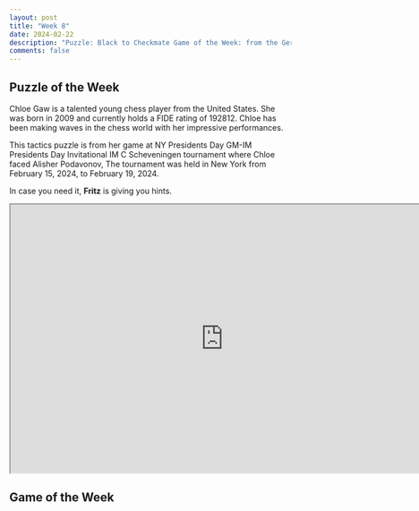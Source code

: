 ```yaml
---
layout: post
title: "Week 8"
date: 2024-02-22
description: "Puzzle: Black to Checkmate Game of the Week: from the German Bundesliga 2024"
comments: false
---
```


## Puzzle of the Week

Chloe Gaw is a talented young chess player from the United States. She was born in 2009 and currently holds a FIDE rating of 192812. Chloe has been making waves in the chess world with her impressive performances. 

This tactics puzzle is from her game at NY Presidents Day GM-IM Presidents Day Invitational IM C Scheveningen tournament where Chloe faced Alisher Podavonov, The tournament was held in New York from February 15, 2024, to February 19, 2024. 

In case you need it, **Fritz** is giving you hints.

<iframe src="https://fritz.chessbase.com?fen=2b2r2/2r1qp2/p5k1/6p1/4p3/2P1QN2/P4RPP/5RK1 w - - 0 2 b - - 0 1" style="width:760px;height:480px"></iframe>


## Game of the Week



